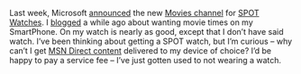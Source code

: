 Last week, Microsoft
[announced](http://www.microsoft.com/presspass/press/2004/nov04/11-05MovieListingsPR.asp)
the new [Movies channel](http://www.msndirect.com/channel/Movies.htm)
for [SPOT Watches](http://www.msndirect.com/default.htm). I
[blogged](http://devhawk.net/PermaLink.aspx?guid=db80c369-3d4b-41f7-bae3-91cce37df11c)
a while ago about wanting movie times on my SmartPhone. On my watch is
nearly as good, except that I don’t have said watch. I’ve been thinking
about getting a SPOT watch, but I’m curious – why can’t I get [MSN
Direct content](http://www.msndirect.com/channel/default.htm) delivered
to my device of choice? I’d be happy to pay a service fee – I’ve just
gotten used to not wearing a watch.

